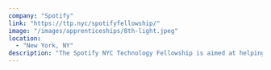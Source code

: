 ```yaml
---
company: "Spotify"
link: "https://ttp.nyc/spotifyfellowship/"
image: "/images/apprenticeships/8th-light.jpeg"
location:
  - "New York, NY"
description: "The Spotify NYC Technology Fellowship is aimed at helping engineers just starting their careers in tech and provides an opportunity to work within a team and build upon current skills."
---
```

